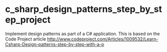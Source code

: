 # c_sharp_design_patterns_step_by_step_project
Implement design patterns as part of a C# application. This is based on the Code Project article http://www.codeproject.com/Articles/1009532/Learn-Csharp-Design-patterns-step-by-step-with-a-p
